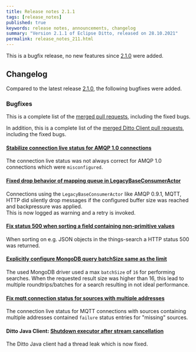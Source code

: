 ```yaml
---
title: Release notes 2.1.1
tags: [release_notes]
published: true
keywords: release notes, announcements, changelog
summary: "Version 2.1.1 of Eclipse Ditto, released on 28.10.2021"
permalink: release_notes_211.html
---
```


This is a bugfix release, no new features since [2.1.0](release_notes_210.html) were added.

## Changelog

Compared to the latest release [2.1.0](release_notes_210.html), the following bugfixes were added.

### Bugfixes

This is a complete list of the
[merged pull requests](https://github.com/eclipse/ditto/pulls?q=is%3Apr+milestone%3A2.1.1), including the fixed bugs.

In addition, this is a complete list of the
[merged Ditto Client pull requests](https://github.com/eclipse/ditto-clients/pulls?q=is%3Apr+milestone%3A2.1.1), including the fixed bugs.

#### [Stabilize connection live status for AMQP 1.0 connections](https://github.com/eclipse/ditto/pull/1206)

The connection live status was not always correct for AMQP 1.0 connections which were `misconfigured`.

#### [Fixed drop behavior of mapping queue in LegacyBaseConsumerActor](https://github.com/eclipse/ditto/pull/1195)

Connections using the `LegacyBaseConsumerActor` like AMQP 0.9.1, MQTT, HTTP did silently drop messages if the configured
buffer size was reached and backpressure was applied.  
This is now logged as warning and a retry is invoked.

#### [Fix status 500 when sorting a field containing non-primitive values](https://github.com/eclipse/ditto/pull/1207)

When sorting on e.g. JSON objects in the things-search a HTTP status 500 was returned.

#### [Explicitly configure MongoDB query batchSize same as the limit](https://github.com/eclipse/ditto/pull/1211)

The used MongoDB driver used a max `batchSize` of `16` for performing searches. When the requested result size was 
higher than 16, this lead to multiple roundtrips/batches for a search resulting in not ideal performance.

#### [Fix mqtt connection status for sources with multiple addresses](https://github.com/eclipse/ditto/pull/1214)

The connection live status for MQTT connections with sources containing multiple addresses contained `failure` status
entries for "missing" sources.

#### Ditto Java Client: [Shutdown executor after stream cancellation](https://github.com/eclipse/ditto-clients/pull/174)

The Ditto Java client had a thread leak which is now fixed.